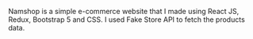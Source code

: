Namshop is a simple e-commerce website that I made using React JS, Redux, Bootstrap 5 and CSS. I used Fake Store API to fetch the products data.
